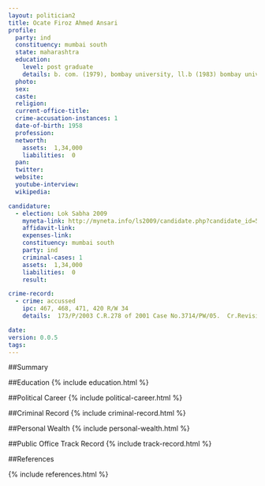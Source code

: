 ```yaml
---
layout: politician2
title: Ocate Firoz Ahmed Ansari
profile: 
  party: ind
  constituency: mumbai south
  state: maharashtra
  education: 
    level: post graduate
    details: b. com. (1979), bombay university, ll.b (1983) bombay university
  photo: 
  sex: 
  caste: 
  religion: 
  current-office-title: 
  crime-accusation-instances: 1
  date-of-birth: 1958
  profession: 
  networth: 
    assets:  1,34,000
    liabilities:  0
  pan: 
  twitter: 
  website: 
  youtube-interview: 
  wikipedia: 

candidature: 
  - election: Lok Sabha 2009
    myneta-link: http://myneta.info/ls2009/candidate.php?candidate_id=5488
    affidavit-link: 
    expenses-link: 
    constituency: mumbai south 
    party: ind
    criminal-cases: 1
    assets:  1,34,000
    liabilities:  0
    result:  

crime-record: 
  - crime: accussed
    ipc: 467, 468, 471, 420 R/W 34
    details:  173/P/2003 C.R.278 of 2001 Case No.3714/PW/05.  Cr.Revision No.741/2006   

date: 
version: 0.0.5
tags: 
---
```

##Summary


##Education
{% include education.html %}


##Political Career
{% include political-career.html %}


##Criminal Record
{% include criminal-record.html %}


##Personal Wealth
{% include personal-wealth.html %}


##Public Office Track Record
{% include track-record.html %}


##References


{% include references.html %}
